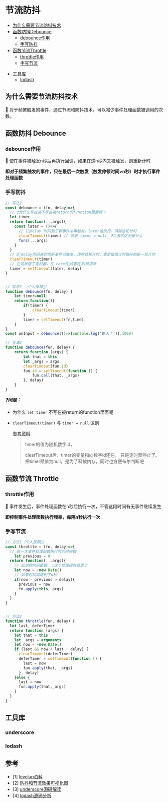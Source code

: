 # 节流防抖



* [为什么需要节流防抖技术](#为什么需要节流防抖技术)
* [函数防抖Debounce](#函数防抖Debounce)
  * [debounce作用](#debounce作用)
  * [手写防抖](#手写防抖)
* [函数节流Throttle](#函数节流Throttle)
  * [throttle作用](#throttle作用)
  * [手写节流](#手写节流)

- [工具库](#工具库)
  - [lodash](#lodash)



## 为什么需要节流防抖技术

:thought_balloon: 对于频繁触发的事件，通过节流和防抖技术，可以减少事件处理函数被调用的次数。



## 函数防抖 Debounce



### debounce作用

:wrench: 使在事件被触发n秒后再执行回调，如果在这n秒内又被触发，则重新计时

**即对于频繁触发的事件，只在最后一次触发（触发停顿时间>n秒）时才执行事件处理函数**



### 手写防抖

```javascript
// 写法1
const debounce = (fn, delay)=>{
  // ❓为什么写在这不写在被return的function里面呢？
  let timer
  return function(...args){
    const later = ()=>{
      // 1⃣️delay 时间到了新事件未再触发，later被执行，清除这轮计时
      clearTimeout(timer) // 或者 timer = null，❓二者的区别是什么
      func(...args)
    }
  }
  // 2⃣️delay时间未到但新事件已触发，清除这轮计时，重新赋值计时器开始新一轮计时
  clearTimeout(timer) 
  // 在这赋值了定时器，在 case1⃣️或者2⃣️时被清除
  timer = setTimeout(later, delay) 
}


// 写法2 （个人推荐👏）
function debounce(fn, delay) {
    let timer=null;
    return function(){
        if(timer) {
            clearTimeout(timer);
        }
        timer = setTimeout(fn,time);
    }
}
const onInput = debounce(()=>{console.log('输入了')},1000)

// 写法3
function debounce(fun, delay) {
    return function (args) {
        let that = this
        let _args = args
        clearTimeout(fun.id)
        fun.id = setTimeout(function () {
            fun.call(that, _args)
        }, delay)
    }
}
```

***:question:问题：***

- 为什么 ```let timer``` 不写在被return的function里面呢

- ```clearTimeout(timer)``` 与 ```timer = null``` 区别

  [参考资料](https://blog.csdn.net/qq_39039128/article/details/105714365)

  > timer的值为随机数字id，
  >
  > clearTimeout后，timer的变量指向数字id还在， 只是定时器停止了。
  > 把timer赋值为null，是为了释放内存，同时也方便布尔判断吧



## 函数节流 Throttle



### throttle作用

:wrench: 事件发生后，事件处理函数在n秒后执行一次，不管这段时间有无事件继续发生

**即控制事件处理函数执行频率，每隔n秒执行一次**



### 手写节流

```javascript
// 方法1（个人推荐👏）
const throttle = (fn, delay)=>{
  // 前一次事件处理函数执行时的时间戳
	let previous = 0 
  return function(...args){
    // 此刻的时间戳戳，✨这个处理很有意思了
    let now = +new Date()
    // 如果时间间隔到了n秒
    if(now - previous > delay){ 
      previous = now
      fn.apply(this, args)
    }
  }
}


// 方法2
function throttle(fun, delay) {
  let last, deferTimer
  return function (args) {
    let that = this
    let _args = arguments
    let now = +new Date()
    if (last && now < last + delay) {
      clearTimeout(deferTimer)
      deferTimer = setTimeout(function () {
        last = now
        fun.apply(that, _args)
      }, delay)
    }else {
      last = now
      fun.apply(that,_args)
    }
  }
}
```





## 工具库



### underscore





### lodash



## 参考

- [1] [levelup资料](https://levelup.gitconnected.com/debounce-in-javascript-improve-your-applications-performance-5b01855e086)
- [2] [防抖和节流效果可视化图](http://demo.nimius.net/debounce_throttle/)
- [3] [underscore源码解读](https://github.com/sisterAn/JavaScript-Algorithms/issues/92)
- [4] [lodash源码分析](https://juejin.cn/post/6844903879017021454#heading-20)

